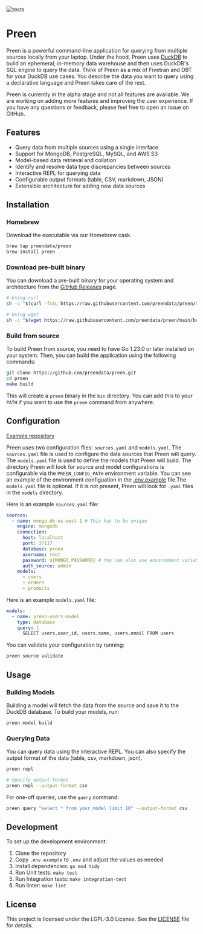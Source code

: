 ![tests](https://github.com/preendata/preen/actions/workflows/ci.yaml/badge.svg)

# Preen

Preen is a powerful command-line application for querying from multiple sources locally from your laptop. Under the hood, Preen uses [DuckDB](https://duckdb.org/) to build an ephemeral, in-memory data warehouse and then uses DuckDB's SQL engine to query the data. Think of Preen as a mix of Fivetran and DBT for your DuckDB use cases. You describe the data you want to query using a declarative language and Preen takes care of the rest.

Preen is currently in the alpha stage and not all features are available. We are working on adding more features and improving the user experience. If you have any questions or feedback, please feel free to open an issue on GitHub.

## Features

- Query data from multiple sources using a single interface
- Support for MongoDB, PostgreSQL, MySQL, and AWS S3
- Model-based data retrieval and collation
- Identify and resolve data type discrepancies between sources
- Interactive REPL for querying data
- Configurable output formats (table, CSV, markdown, JSON)
- Extensible architecture for adding new data sources

## Installation

### Homebrew

Download the executable via our Homebrew cask.

```bash
brew tap preendata/preen
brew install preen
```

### Download pre-built binary

You can download a pre-built binary for your operating system and architecture from the [GitHub Releases](https://github.com/preendata/preen/releases) page.

```bash
# Using curl
sh -c "$(curl -fsSL https://raw.githubusercontent.com/preendata/preen/main/build/install.sh)"

# Using wget
sh -c "$(wget https://raw.githubusercontent.com/preendata/preen/main/build/install.sh -O -)"
```

### Build from source

To build Preen from source, you need to have Go 1.23.0 or later installed on your system. Then, you can build the application using the following commands:

```bash
git clone https://github.com/preendata/preen.git
cd preen
make build
```

This will create a `preen` binary in the `bin` directory. You can add this to your `PATH` if you want to use the `preen` command from anywhere.

## Configuration

[Example repository](https://github.com/preendata/preen-template)

Preen uses two configuration files: `sources.yaml` and `models.yaml`. The `sources.yaml` file is used to configure the data sources that Preen will query. The `models.yaml` file is used to define the models that Preen will build. The directory Preen will look for source and model configurations is configurable via the `PREEN_CONFIG_PATH` environment variable. You can see an example of the environment configuation in the [.env.example](.env.example) file.The `models.yaml` file is optional. If it is not present, Preen will look for `.yaml` files in the `models` directory.

Here is an example `sources.yaml` file:

```yaml
sources:
  - name: mongo-db-us-west-1 # This has to be unique
    engine: mongodb
    connection:
      host: localhost
      port: 27117
      database: preen
      username: root
      password: ${MONGO_PASSWORD} # You can also use environment variables.
      auth_source: admin
    models: 
      - users
      - orders
      - products
```

Here is an example `models.yaml` file:

```yaml
models:
  - name: preen-users-model
    type: database
    query: |
      SELECT users.user_id, users.name, users.email FROM users
```

You can validate your configuration by running:

```bash
preen source validate
```

## Usage

### Building Models

Building a model will fetch the data from the source and save it to the DuckDB database. To build your models, run:

```bash
preen model build
```

### Querying Data

You can query data using the interactive REPL. You can also specify the output format of the data (table, csv, markdown, json).

```bash
preen repl

# Specify output format
preen repl --output-format csv
```

For one-off queries, use the `query` command:

```bash
preen query "select * from your_model limit 10" --output-format csv
```

## Development

To set up the development environment:

1. Clone the repository
2. Copy `.env.example` to `.env` and adjust the values as needed
3. Install dependencies: `go mod tidy`
4. Run Unit tests: `make test`
5. Run Integration tests: `make integration-test`
6. Run linter: `make lint`

## License

This project is licensed under the LGPL-3.0 License. See the [LICENSE](LICENSE) file for details.
